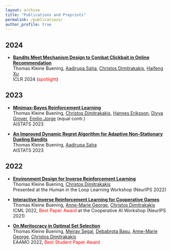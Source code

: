```yaml
---
layout: archive
title: "Publications and Preprints"
permalink: /publications/
author_profile: true
---
```




## 2024 

* [**Bandits Meet Mechanism Design to Combat Clickbait in Online Recommendation**](https://arxiv.org/pdf/2311.15647.pdf) <br />
Thomas Kleine Buening, [Aadirupa Saha](https://aadirupa.github.io/), [Christos Dimitrakakis](https://sites.google.com/site/christosdimitrakakis), [Haifeng Xu](https://www.haifeng-xu.com/) <br />
ICLR 2024 (<span style="color:red">spotlight</span>)

## 2023 

* [**Minimax-Bayes Reinforcement Learning**](https://arxiv.org/pdf/2302.10831.pdf) <br /> 
Thomas Kleine Buening, [Christos Dimitrakakis](https://sites.google.com/site/christosdimitrakakis), [Hannes Eriksson](https://scholar.google.se/citations?user=KyX9dfEAAAAJ&hl=en), [Divya Grover](https://scholar.google.co.in/citations?user=0Gqji9cAAAAJ&hl=en), [Emilio Jorge](https://jorge.se/) (equal contr.) <br /> 
AISTATS 2023

* [**An Improved Dynamic Regret Algorithm for Adaptive Non-Stationary Dueling Bandits**](https://arxiv.org/pdf/2210.14322.pdf) <br /> 
Thomas Kleine Buening, [Aadirupa Saha](https://aadirupa.github.io/) <br />
AISTATS 2023


## 2022

* [**Environment Design for Inverse Reinforcement Learning**](https://arxiv.org/pdf/2210.14972.pdf) <br /> 
Thomas Kleine Buening, [Christos Dimitrakakis](https://sites.google.com/site/christosdimitrakakis) <br /> 
Presented at the Human in the Loop Learning Workshop (NeurIPS 2022)  

* [**Interactive Inverse Reinforcement Learning for Cooperative Games**](https://proceedings.mlr.press/v162/buning22a/buning22a.pdf) <br /> 
Thomas Kleine Buening, [Anne-Marie George](https://scholar.google.de/citations?user=uOuR7XgAAAAJ&hl=en), [Christos Dimitrakakis](https://sites.google.com/site/christosdimitrakakis) <br /> 
ICML 2022, <span style="color:red">Best Paper Award</span> at the Cooperative AI Workshop (NeurIPS 2021) 


* [**On Meritocracy in Optimal Set Selection**](https://arxiv.org/pdf/2102.11932.pdf) <br /> 
Thomas Kleine Buening, [Meirav Segal](https://scholar.google.com/citations?user=-4VS11cAAAAJ&hl=en), [Debabrota Basu](https://debabrota-basu.github.io/), [Anne-Marie George](https://scholar.google.de/citations?user=uOuR7XgAAAAJ&hl=en), [Christos Dimitrakakis](https://sites.google.com/site/christosdimitrakakis) <br /> 
EAAMO 2022,  <span style="color:red">Best Student Paper Award</span>



<br />
